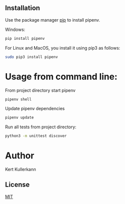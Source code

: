 

## Installation

Use the package manager [pip](https://pip.pypa.io/en/stable/) to install pipenv.


Windows:

```bash
pip install pipenv
```
For Linux and MacOS, you install it using pip3 as follows:
```bash
sudo pip3 install pipenv
```



# Usage from command line:

From project directory start pipenv
~~~bash
pipenv shell
~~~
Update pipenv dependencies
~~~bash
pipenv update
~~~

Run all tests from project directory:
~~~bash
python3 -m unittest discover
~~~


# Author
Kert Kullerkann

## License
[MIT](https://choosealicense.com/licenses/mit/)